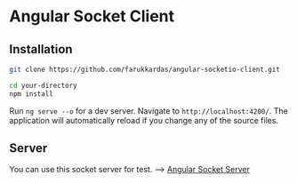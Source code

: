# Angular Socket Client

## Installation

```sh
git clone https://github.com/farukkardas/angular-socketio-client.git

cd your-directory
npm install
```
Run `ng serve --o` for a dev server. Navigate to `http://localhost:4200/`. The application will automatically reload if you change any of the source files.


## Server

You can use this socket server for test. --> [Angular Socket Server](https://github.com/farukkardas/socket-server.git )
